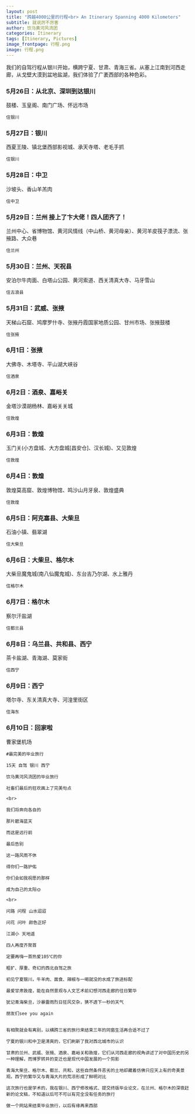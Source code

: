 ```yaml
---
layout: post
title: "跨越4000公里的行程<br> An Itinerary Spanning 4000 Kilometers"
subtitle: 就说厉不厉害
author: 饮马黄河风流团
categories: Itinerary
tags: [Itinerary, Pictures]
image_frontpage: 行程.png
image: 行程.png
---
```


我们的自驾行程从银川开始，横跨宁夏、甘肃、青海三省。从塞上江南到河西走廊，从戈壁大漠到盆地盐湖，我们体验了广袤西部的各种色彩。

### 5月26日：从北京、深圳到达银川
鼓楼、玉皇阁、南门广场、怀远市场

`住银川`

### 5月27日：银川
西夏王陵、镇北堡西部影视城、承天寺塔、老毛手抓

`住银川`

### 5月28日：中卫
沙坡头、香山羊羔肉

`住中卫`

### 5月29日：兰州 接上了卞大佬！四人团齐了！
兰州中心、省博物馆、黄河风情线（中山桥、黄河母亲）、黄河羊皮筏子漂流、张掖路、大众巷

`住兰州`

### 5月30日：兰州、天祝县
安泊尔牛肉面、白塔山公园、黄河索道、西关清真大寺、马牙雪山

`住古浪县`

### 5月31日：武威、张掖
天梯山石窟、鸠摩罗什寺、张掖丹霞国家地质公园、甘州市场、张掖鼓楼

`住张掖`

### 6月1日：张掖
大佛寺、木塔寺、平山湖大峡谷

`住酒泉`

### 6月2日：酒泉、嘉峪关
金塔沙漠胡杨林、嘉峪关关城

`住敦煌`

### 6月3日：敦煌
玉门关(小方盘城、大方盘城\[昌安仓\]、汉长城)、又见敦煌

`住敦煌`

### 6月4日：敦煌
敦煌莫高窟、敦煌博物馆、鸣沙山月牙泉、敦煌盛典

`住敦煌`

### 6月5日：阿克塞县、大柴旦
石油小镇、翡翠湖

`住大柴旦`

### 6月6日：大柴旦、格尔木
大柴旦魔鬼城(南八仙魔鬼城)、东台吉乃尔湖、水上雅丹

`住格尔木`

### 6月7日：格尔木
察尔汗盐湖

`住都兰县`

### 6月8日：乌兰县、共和县、西宁
茶卡盐湖、青海湖、莫家街

`住西宁`

### 6月9日：西宁
塔尔寺、东关清真大寺、河湟里街区

`住海东`

### 6月10日：回家啦
曹家堡机场

```
#最完美的毕业旅行

15天 自驾 银川️ 西宁 

饮马黄河风流团的毕业旅行

社畜们最后的狂欢画上了完美句点

<br>

我们将奔向各自的

那片碧海蓝天

而这是远行前

最后告别

这一路风雨不休

得你们一路护佑

你们会如我祝愿的那样

成为自己的太阳🌞

<br>

问路 问程 山水迢迢

问花 问叶 颜色正好

江湖小 天地遥

四人再度齐聚首

定要再嗨一首热爱105℃的你
```

```
粗犷、厚重、奇幻的西北自驾之旅

初见宁夏银川，牛羊肉、面食、辣椒与一喝就没的水成了旅途标配

最爱甘肃敦煌，能在自然景观与人文艺术前幻想河西走廊的往日繁华

犹记青海柴旦，沙暴雷雨烈日狂风交杂，猜不透下一秒的天气

朋友们see you again
```

```

```

```
有相聚就会有离别，以横跨三省的旅行来结束三年的同窗生活再合适不过了

宁夏的银川和中卫是清爽的，它们刷新了我对西北城市的认识

甘肃的兰州、武威、张掖、酒泉、嘉峪关和敦煌，它们从河西走廊的视角讲述了对中国历史的另一种理解，而博罗转井的变迁也是现代中国发展的一个剪影

青海大柴旦、格尔木、都兰、共和，这些自然条件恶劣的土地却藏着仿佛只应天上有的奇美景观。西宁的繁华又与青海大片的荒凉形成了鲜明对比

这次旅行也是学术的，我在银川、西宁修改格式、提交终版毕业论文，在兰州、格尔木的深夜赶新的论文稿，不知道以后可不可以有完全没有任务的旅行

做一个网站来结束毕业旅行，以后有缘再来西部
```